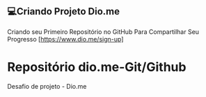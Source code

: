 ## 💻Criando Projeto Dio.me 
Criando seu Primeiro Repositório no GitHub Para Compartilhar Seu Progresso [https://www.dio.me/sign-up]

# Repositório dio.me-Git/Github
Desafio de projeto - Dio.me
